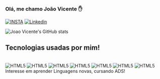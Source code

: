 

### Olá, me chamo João Vicente ✋

[![INSTA](https://img.shields.io/badge/Instagram-E4405F?style=for-the-badge&logo=instagram&logoColor=white)](https://www.instagram.com/joao_rovera/)
[![Linkedin](https://img.shields.io/badge/LinkedIn-0077B5?style=for-the-badge&logo=linkedin&logoColor=white)](https://www.linkedin.com/in/joao-vicente-da-rosa-da-silveira-121121287/)

![Joao Vicente's GitHub stats](https://github-readme-stats.vercel.app/api?username=joaorovera&show_icons=true&theme=dracula)

## Tecnologias usadas por mim!

<div style="display: inline-block"><br/>
    <img align= "center" alt="HTML5" src="https://img.shields.io/badge/HTML5-E34F26?style=for-the-badge&logo=html5&logoColor=white">
    <img align= "center" alt="HTML5" src="https://img.shields.io/badge/Python-14354C?style=for-the-badge&logo=python&logoColor=white">
    <img align= "center" alt="HTML5" src="https://img.shields.io/badge/MySQL-00000F?style=for-the-badge&logo=mysql&logoColor=white">
    <img align= "center" alt="HTML5" src="https://img.shields.io/badge/Microsoft_Office-D83B01?style=for-the-badge&logo=microsoft-office&logoColor=white">
    <img align= "center" alt="HTML5" src="https://img.shields.io/badge/PHP-777BB4?style=for-the-badge&logo=php&logoColor=white">
    <img align= "center" alt="HTML5" src="https://img.shields.io/badge/lua-%232C2D72.svg?style=for-the-badge&logo=lua&logoColor=white">
    <img align= "center" alt="HTML5" src="https://img.shields.io/badge/Linux-FCC624?style=for-the-badge&logo=linux&logoColor=black">
</div><br/>
  Interesse em aprender Linguagens novas, cursando ADS!

